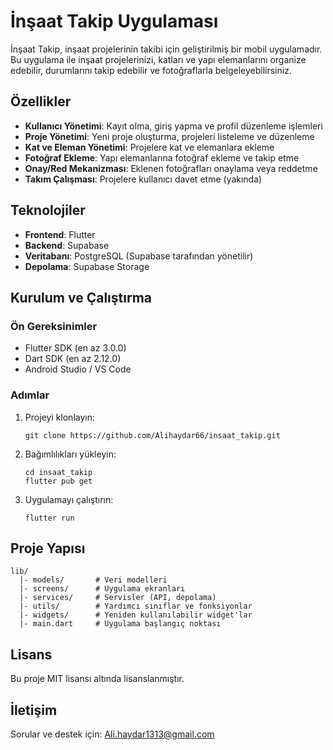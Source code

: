# İnşaat Takip Uygulaması

İnşaat Takip, inşaat projelerinin takibi için geliştirilmiş bir mobil uygulamadır. Bu uygulama ile inşaat projelerinizi, katları ve yapı elemanlarını organize edebilir, durumlarını takip edebilir ve fotoğraflarla belgeleyebilirsiniz.

## Özellikler

- **Kullanıcı Yönetimi**: Kayıt olma, giriş yapma ve profil düzenleme işlemleri
- **Proje Yönetimi**: Yeni proje oluşturma, projeleri listeleme ve düzenleme
- **Kat ve Eleman Yönetimi**: Projelere kat ve elemanlara ekleme
- **Fotoğraf Ekleme**: Yapı elemanlarına fotoğraf ekleme ve takip etme
- **Onay/Red Mekanizması**: Eklenen fotoğrafları onaylama veya reddetme
- **Takım Çalışması**: Projelere kullanıcı davet etme (yakında)

## Teknolojiler

- **Frontend**: Flutter
- **Backend**: Supabase
- **Veritabanı**: PostgreSQL (Supabase tarafından yönetilir)
- **Depolama**: Supabase Storage

## Kurulum ve Çalıştırma

### Ön Gereksinimler

- Flutter SDK (en az 3.0.0)
- Dart SDK (en az 2.12.0)
- Android Studio / VS Code

### Adımlar

1. Projeyi klonlayın:
   ```
   git clone https://github.com/Alihaydar66/insaat_takip.git
   ```

2. Bağımlılıkları yükleyin:
   ```
   cd insaat_takip
   flutter pub get
   ```


3. Uygulamayı çalıştırın:
   ```
   flutter run
   ```

## Proje Yapısı

```
lib/
  |- models/       # Veri modelleri
  |- screens/      # Uygulama ekranları
  |- services/     # Servisler (API, depolama)
  |- utils/        # Yardımcı sınıflar ve fonksiyonlar
  |- widgets/      # Yeniden kullanılabilir widget'lar
  |- main.dart     # Uygulama başlangıç noktası
```

## Lisans

Bu proje MIT lisansı altında lisanslanmıştır.

## İletişim

Sorular ve destek için: Ali.haydar1313@gmail.com
